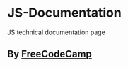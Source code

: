 # JS-Documentation
JS technical documentation page

## By [FreeCodeCamp](https://www.freecodecamp.org)
